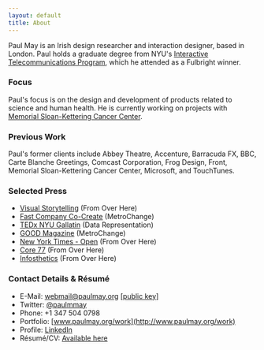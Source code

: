 ```yaml
---
layout: default
title: About
---
```

Paul May is an Irish design researcher and interaction designer,  based in London. Paul holds a graduate degree from NYU's <a href="http://itp.nyu.edu">Interactive Telecommunications Program</a>, which he attended  as a Fulbright winner.

### Focus
Paul's focus is on the design and development of products related to science and human health. He is currently working on projects with <a href="http://www.mskcc.org">Memorial Sloan-Kettering Cancer Center</a>. 

### Previous Work
Paul's former clients include Abbey Theatre, Accenture, Barracuda FX, BBC, Carte Blanche Greetings, Comcast Corporation, Frog Design, Front, Memorial Sloan-Kettering Cancer Center, Microsoft, and TouchTunes.

### Selected Press
* <a href="http://www.amazon.com/Visual-Storytelling-Inspiring-New-Language/dp/3899553756">Visual Storytelling</a> (From Over Here)
* <a href="http://www.fastcocreate.com/1679328/how-they-did-it-the-high-and-low-tech-behind-metrochange">Fast Company Co-Create</a> (MetroChange)
* <a href="http://tedxtalks.ted.com/video/TEDxGallatin-Paul-May-Data-Repr;search%3APaul%20May">TEDx NYU Gallatin</a> (Data Representation)
* <a href="http://www.good.is/post/spare-change-for-social-change-can-wasted-subway-fees-be-used-for-public-good/">GOOD Magazine</a> (MetroChange)
* <a href="http://open.blogs.nytimes.com/2011/03/22/times-apis-giving-shape-and-form-to-the-news/">New York Times - Open</a> (From Over Here)
* <a href="http://www.core77.com/blog/object_culture/from_over_here_a_physical_representation_of_news_mentions_18793.asp">Core 77</a> (From Over Here)
* <a href="http://infosthetics.com/archives/2011/03/from_over_here_a_physical_representation_of_news.html">Infosthetics</a> (From Over Here)

### Contact Details &amp; Résumé	
* E-Mail: [webmail@paulmay.org](mailto:webmail@paulmay.org) <a href="./about/paulmay.pub" class="smaller discrete">[public key]</a>
* Twitter: [@paulmmay](http://twitter.com/paulmmay)	
* Phone: +1 347 504 0798
* Portfolio: [www.paulmay.org/work](http://www.paulmay.org/work)
* Profile: [LinkedIn](http://www.linkedin.com/in/paulmay)
* Résumé/CV: [Available here](/about/resume)
